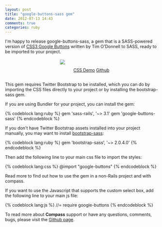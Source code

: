 ```yaml
---
layout: post
title: "google-buttons-sass gem"
date: 2012-07-13 14:43
comments: true
categories: ruby
---
```


I'm happy to release <span class="bash">google-buttons-sass</span>, a gem that is a SASS-powered version of [CSS3 Google Buttons](https://github.com/todc/css3-google-buttons) written by Tim O'Donnell to SASS, ready to be imported to your project.

<div style="margin-bottom: 30px; text-align: center;">
  <img src="/images/buttons.png" style="border: white 4px solid !important; margin: 0px 0px 20px 17px">
  <a class="button" href="http://blog.timodonnell.com/css3-google-buttons/" style="margin-left: 20px;">CSS Demo</a>
  <a class="button" href="http://github.com/brousalis/google-buttons-sass">Github</a>
</div>

This gem requires Twitter Bootstrap to be installed, which you can do by importing the CSS files directly to your project or by installing the <span class="bash">bootstrap-sass</span> gem.

If you are using Bundler for your project, you can install the gem:

{% codeblock lang:ruby %}
gem 'sass-rails', '~> 3.1'
gem 'google-buttons-sass'
{% endcodeblock %}

If you don't have Twitter Bootstrap assets installed into your project manually, you may want to install [bootstrap-sass](https://github.com/thomas-mcdonald/bootstrap-sass):

{% codeblock lang:ruby %}
gem 'bootstrap-sass', '~> 2.0.4.0'
{% endcodeblock %}

Then add the following line to your main css file to import the styles:

{% codeblock lang:css %}
@import "google-buttons"
{% endcodeblock %}

<span class="more">Read more to find out how to use the gem in a non-Rails project and with compass.</span>

<!-- more -->

If you want to use the Javascript that supports the custom select box, add the following line to your main js file:

{% codeblock lang:js %}
//= require google-buttons
{% endcodeblock %}

To read more about <strong>Compass</strong> support or have any questions, comments, bugs, please visit the [Github page](https://github.com/brousalis/google-buttons-sass).
